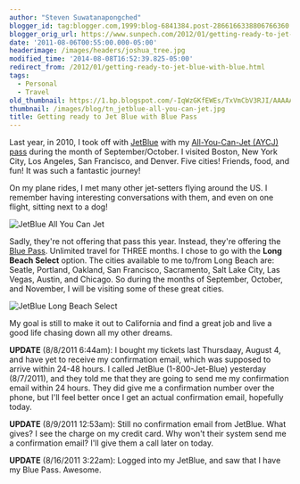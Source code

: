 ```yaml
---
author: "Steven Suwatanapongched"
blogger_id: tag:blogger.com,1999:blog-6841384.post-2866166338806766360
blogger_orig_url: https://www.sunpech.com/2012/01/getting-ready-to-jet-blue-with-blue.html
date: '2011-08-06T00:55:00.000-05:00'
headerimage: /images/headers/joshua_tree.jpg
modified_time: '2014-08-08T16:52:39.825-05:00'
redirect_from: /2012/01/getting-ready-to-jet-blue-with-blue.html
tags:
  - Personal
  - Travel
old_thumbnail: https://1.bp.blogspot.com/-IqWzGKfEWEs/TxVmCbV3RJI/AAAAAAAA2og/A0qiVuWc3nw/s800/IMG_20100920_084235.jpeg
thumbnail: /images/blog/tn_jetblue-all-you-can-jet.jpg
title: Getting ready to Jet Blue with Blue Pass
---
```



Last year, in 2010, I took off with [JetBlue](https://www.jetblue.com) with my [All-You-Can-Jet (AYCJ) pass](https://www.jetblue.com/aycj) during the month of September/October. I visited Boston, New York City, Los Angeles, San Francisco, and Denver. Five cities! Friends, food, and fun! It was such a fantastic journey!

On my plane rides, I met many other jet-setters flying around the US. I remember having interesting conversations with them, and even on one flight, sitting next to a dog!

![JetBlue All You Can Jet](/images/blog/IMG_20100920_084235.jpeg)

Sadly, they're not offering that pass this year. Instead, they're offering the [Blue Pass](https://jetblue.com/bluepass). Unlimited travel for THREE months. I chose to go with the **Long Beach Select** option. The cities available to me to/from Long Beach are: Seatle, Portland, Oakland, San Francisco, Sacramento, Salt Lake City, Las Vegas, Austin, and Chicago. So during the months of September, October, and November, I will be visiting some of these great cities.

![JetBlue Long Beach Select](/images/blog/Screen_Shot_2011-08-05_at_12.51.15_AM.png)

My goal is still to make it out to California and find a great job and live a good life chasing down all my other dreams.

**UPDATE** (8/8/2011 6:44am): I bought my tickets last Thursdaay, August 4, and have yet to receive my confirmation email, which was supposed to arrive within 24-48 hours. I called JetBlue (1-800-Jet-Blue) yesterday (8/7/2011), and they told me that they are going to send me my confirmation email within 24 hours. They did give me a confirmation number over the phone, but I'll feel better once I get an actual confirmation email, hopefully today.

**UPDATE** (8/9/2011 12:53am): Still no confirmation email from JetBlue. What gives? I see the charge on my credit card. Why won't their system send me a confirmation email? I'll give them a call later on today.

**UPDATE** (8/16/2011 3:22am): Logged into my JetBlue, and saw that I have my Blue Pass. Awesome.